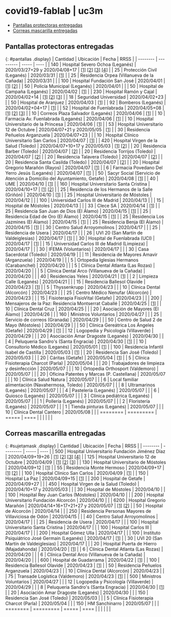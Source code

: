 # covid19-fablab | uc3m

<link rel="stylesheet" href="https://cdn.datatables.net/1.10.20/css/jquery.dataTables.min.css">

<script type="text/javascript" src="https://code.jquery.com/jquery-3.3.1.js"></script>
<script type="text/javascript" src="https://cdn.datatables.net/1.10.20/js/jquery.dataTables.min.js"></script>
<script type="text/javascript" src="https://cdn.datatables.net/plug-ins/1.10.20/api/sum().js"></script>

<script type="text/javascript">
$(document).ready(function() {
    $('#pantallas').DataTable( {
        "paging": false,
        "searching": false,
        "info": false,
        "order": [[ 0, "desc" ]],
        drawCallback: function () {
            var api = this.api();
            $( api.table().footer() ).html( "<center><strong>Total: " + api.column( 0, {page:'current'} ).data().sum() + "</strong></center>");
        }
    });
} );
$(document).ready(function() {
    $('#sujetamask').DataTable( {
        "paging": false,
        "searching": false,
        "info": false,
        "order": [[ 0, "desc" ]],
        drawCallback: function () {
            var api = this.api();
            $( api.table().footer() ).html( "<center><strong>Total: " + api.column( 0, {page:'current'} ).data().sum() + "</strong></center>");
        }
    });
} );
</script>

<p></p>

- [Pantallas protectoras entregadas](#pantallas-protectoras-entregadas)
- [Correas mascarilla entregadas](#correas-mascarilla-entregadas)


## Pantallas protectoras entregadas

{: #pantallas .display}
| Cantidad | Ubicación | Fecha | RRSS |
| -------- | --------- | ----- | ---- |
| 140 | Hospital Severo Ochoa (Leganés) | 2020/03/27+29 y 2020/04/08+17 | [\[1\]](https://twitter.com/uc3mRoboticsLab/status/1243642850685997063) [\[2\]](https://twitter.com/uc3mRoboticsLab/status/1244325337829445643) [\[3\]](https://twitter.com/davidgmato/status/1247866579154604033) [\[4\]](https://twitter.com/nuria_imeq/status/1250047570409336833) |
| 25 | Protección Civil (Leganés) | 2020/03/31 | [\[1\]](https://twitter.com/uc3mRoboticsLab/status/1245070018578190337) |
| 25 | Residencia Orpea (Villanueva de la Cañada) | 2020/03/31 | |
| 100 | Hospital Fundación San José | 2020/04/01 | [\[1\]](https://twitter.com/uc3mRoboticsLab/status/1245422540006309889) [\[2\]](https://twitter.com/FISJ_Madrid/status/1246023461287452672) |
| 50 | Policía Municipal (Leganés) | 2020/04/01 | |
| 50 | Hospital de Campaña (Leganés) | 2020/04/02 | [\[1\]](https://twitter.com/uc3mRoboticsLab/status/1245778047082598402) |
| 230 | Hospital Ramón y Cajal | 2020/04/02+14 | [\[1\]](https://twitter.com/uc3m_aero/status/1246060229256716288) [\[2\]](https://twitter.com/uc3mRoboticsLab/status/1250881480739430407) [\[3\]](https://twitter.com/nuria_imeq/status/1250547777366523904) |
| 18 | Seguridad Universidad | 2020/04/02+23 | |
| 50 | Hospital de Aranjuez | 2020/04/03 | [\[1\]](https://twitter.com/uc3mRoboticsLab/status/1246415631253213189) |
| 92 | Bomberos (Leganés) | 2020/04/02+04+17 | [\[1\]](https://twitter.com/uc3mRoboticsLab/status/1246483385826136065) |
| 52 | Hospital de Fuenlabrada | 2020/04/05+08 | [\[1\]](https://twitter.com/uc3mRoboticsLab/status/1247469587064590336) [\[2\]](https://twitter.com/nuria_imeq/status/1247245128307179520) [\[3\]](https://twitter.com/JPozuelo69/status/1255458850951569419) |
| 10 | Correos Plaza Salvador (Leganés) | 2020/04/06 | [\[1\]](https://twitter.com/uc3mRoboticsLab/status/1247142950280163333) |
| 10 | Farmacia Av. Fuenlabrada (Leganés) | 2020/04/06 | [\[1\]](https://twitter.com/uc3mRoboticsLab/status/1247142950280163333) |
| 10 | Hospital Universitario de la Princesa | 2020/04/06 | [\[1\]](https://twitter.com/nuria_imeq/status/1248613575817453568) |
| 53 | Hospital Universitario 12 de Octubre | 2020/04/07+21 y 2020/05/05 | [\[1\]](https://twitter.com/uc3mRoboticsLab/status/1253249057499348992) |
| 30 | Residencia Peñuelos Arganzuela | 2020/04/07+23 | |
| 10 | Hospital Clínico Universitario San Carlos | 2020/04/07 | [\[1\]](https://twitter.com/nuria_imeq/status/1250047570409336833) |
| 420 | Hospital Virgen de la Salud (Toledo) | 2020/04/07+10+17 y 2020/05/03 | [\[1\]](https://twitter.com/uc3mRoboticsLab/status/1247835218192588800) [\[2\]](https://twitter.com/uc3m_aero/status/1247631158587916290) |
| 20 | Residencia Barber (Toledo) | 2020/04/07 | [\[2\]](https://twitter.com/uc3m_aero/status/1247631158587916290) |
| 20 | Residencia Torrijos (Toledo) | 2020/04/07 | [\[2\]](https://twitter.com/uc3m_aero/status/1247631158587916290) |
| 20 | Residencia Talavera (Toledo) | 2020/04/07 | [\[2\]](https://twitter.com/uc3m_aero/status/1247631158587916290) |
| 20 | Residencia Santa Casilda (Toledo) | 2020/04/07 | [\[2\]](https://twitter.com/uc3m_aero/status/1247631158587916290) |
| 20 | Hospital Gregorio Marañón (Rayos) | 2020/04/07 | [\[1\]](https://twitter.com/nuria_imeq/status/1247955733926367250) |
| 6 | Farmacia Povedano Del Yerro Jesús (Leganés) | 2020/04/07 | [\[1\]](https://twitter.com/davidgmato/status/1250796966021410817) |
| 50 | Sacyr Social (Servicio de Atención a Domicilio del Ayuntamiento, Getafe) | 2020/04/08 | [\[1\]](https://twitter.com/uc3mRoboticsLab/status/1248161731748278273) |
| 40 | UME | 2020/04/10 | [\[1\]](https://twitter.com/nuria_imeq/status/1250547777366523904) |
| 160 | Hospital Universitario Santa Cristina | 2020/04/10+17 | [\[1\]](https://twitter.com/nuria_imeq/status/1250547777366523904) [\[2\]](https://twitter.com/uc3mRoboticsLab/status/1250753574260412418) |
| 25 | Residencia de los Hermanos de la Salle (Griñón) | 2020/04/10 | [\[1\]](https://twitter.com/uc3mRoboticsLab/status/1252144599084261376) |
| 25 | Hospital Universitario de Móstoles | 2020/04/12 | |
| 100 | Universidad Carlos III de Madrid | 2020/04/13 | |
| 15 | Hospital de Móstoles | 2020/04/13 | |
| 33 | Clece SA | 2020/04/14 | [\[1\]](https://twitter.com/uc3mRoboticsLab/status/1251438739257204736) |
| 25 | Residencia San Juan de Dios (El Álamo) | 2020/04/15 | [\[1\]](https://twitter.com/uc3mRoboticsLab/status/1252076831873867776) |
| 25 | Residencia Edad de Oro (El Álamo) | 2020/04/15 | [\[1\]](https://twitter.com/uc3mRoboticsLab/status/1252218998982422530) |
| 25 | Residencia Los Jazmines (El Álamo) | 2020/04/15 | [\[1\]](https://twitter.com/uc3mRoboticsLab/status/1252249521813323778) |
| 25 | Residencia Benja (El Álamo) | 2020/04/15 | [\[1\]](https://twitter.com/uc3mRoboticsLab/status/1252312582242930691) |
| 30 | Centro Salud Arroyomolinos | 2020/04/17 | |
| 25 | Residencia de Usera | 2020/04/17 | |
| 26 | UVI 20 (San Martín de Valdeiglesias) | 2020/04/17 | [\[1\]](https://twitter.com/nuria_imeq/status/1253308663927693313) |
| 30 | Hospital de Fuenlabrada (UCI) | 2020/04/17 | [\[1\]](https://twitter.com/uc3mRoboticsLab/status/1251568352511889408) |
| 15 | Universidad Carlos III de Madrid (Limpieza) | 2020/04/17 | |
| 30 | IFEMA (Voluntarios) | 2020/04/17 | |
| 30 | Casa Sacerdotal (Toledo) | 2020/04/19 | |
| 11 | Residencia de Mayores Amavir (Arganzuela) | 2020/04/19 | |
| 5 | Ortopedia Iglesias Hermanos (Carabanchel) | 2020/04/20 | |
| 5 | Clínica Dental Atlanta (Las Rozas) | 2020/04/20 | |
| 5 | Clínica Dental Arco (Villanueva de la Cañada) | 2020/04/20 | |
| 40 | Residencias Yeles | 2020/04/21 | [\[1\]](https://twitter.com/uc3mRoboticsLab/status/1253968915446804482) |
| 2 | Limpieza Calle (Leganés) | 2020/04/21 | |
| 15 | Residencia Ballesol Olavide | 2020/04/23 | [\[1\]](https://twitter.com/uc3mRoboticsLab/status/1255540832498843649) |
| 5 | Thyssenkrupp | 2020/04/23 | |
| 10 | Clínica Dental (Alcorcón) | 2020/04/23 | |
| 25 | Centro Médico Nenufar (Alcorcón) | 2020/04/23 | |
| 15 | Fisioterapia FisioVital (Getafe) | 2020/04/23 | |
| 200 | Mensajeros de la Paz: Residencia Montserrat Caballé | 2020/04/25 | [\[1\]](https://twitter.com/nuria_imeq/status/1254002535020535808) |
| 10 | Clínica Dental Cruz | 2020/04/25 | |
| 20 | Asociación de Mayores (El Álamo) | 2020/04/26 | |
| 160 | Ministros Voluntarios | 2020/04/27 | |
| 25 | Servicio de correos (Granada) | 2020/04/29 | |
| 50 | Centro de Salud 2 de Mayo (Móstoles) | 2020/04/29 | |
| 50 | Clinica Gereátrica Los Ángeles (Getafe) | 2020/04/29 | [[1]](https://twitter.com/nuria_imeq/status/1255545803797671937) |
| 12 | Logopedia y Psicología (Villaverde) | 2020/04/29 | |
| 20 | Asociación Amar Dragoste (Leganés) | 2020/04/30 | |
| 4 | Peluqueria Sandro's (Santa Engracia) | 2020/04/30 | [\[1\]](https://twitter.com/uc3mRoboticsLab/status/1256502570723524609) |
| 10 | Consultorio Médico (Leganés) | 2020/05/01 | [\[1\]](https://twitter.com/nuria_imeq/status/1256270751570833408) |
| 100 | Residencia Infantil Isabel de Castilla | 2020/05/03 | [\[1\]](https://twitter.com/nuria_imeq/status/1256899267802927104) |
| 20 | Residencia San José (Toledo) | 2020/05/03 | |
| 20 | Cáritas (Getafe) | 2020/05/04 | [\[1\]](https://twitter.com/nuria_imeq/status/1256899276174700544) |
| 5 | Clínica Fisioterapia Charcot (Parla) | 2020/05/04 | |
| 20 | Trabajadores de limpieza y desinfección | 2020/05/07 | |
| 10 | Ortopedia Orthosport (Valdemoro) | 2020/05/07 | |
| 20 | Oficina Patentes y Marcas (P. Castellana) | 2020/05/07 | |
| 10 | Clínica Salud Natura | 2020/05/07 | |
| 6 | Local familiar alimentación (Navahermosa, Toledo) | 2020/05/07 | |
| 8 | Ultramarinos (Leganés) | 2020/05/07 | |
| 4 | Pastelería (Leganés) | 2020/05/07 | |
| 6 | Quiosco (Leganés) | 2020/05/07 | |
| 3 | Clínica pediátrica (Leganés) | 2020/05/07 | |
| 1 | Pollería (Leganés) | 2020/05/07 | |
| 2 | Floristería (Leganés) | 2020/05/07 | |
| 1 | Tienda pinturas (Leganés) | 2020/05/07 | |
| 10 | Clínica Dental Cantero | 2020/05/08 | |
| ======== | ========= | ===== | ==== |
| | | | |

<p></p>

## Correas mascarilla entregadas

{: #sujetamask .display}
| Cantidad | Ubicación | Fecha | RRSS |
| -------- | --------- | ----- | ---- |
| 500 | Hospital Universitario Fundación Jiménez Díaz | 2020/04/09+19+26 | [\[1\]](https://twitter.com/uc3mRoboticsLab/status/1248304553130328066) [\[2\]](https://twitter.com/Larryancito/status/1248752387218722816) [\[3\]](https://twitter.com/nuria_imeq/status/1249647590297284608) [\[4\]](https://twitter.com/DrJCornago/status/1252533818449412096) |
| 125 | Hospital Universitario 12 de Octubre | 2020/04/09 | [\[1\]](https://twitter.com/uc3mRoboticsLab/status/1248304553130328066) [\[2\]](https://twitter.com/ElenaVA70/status/1248579798571585537) [\[3\]](https://twitter.com/davidgmato/status/1248935754329403399) |
| 130 | Hospital Universitario de Móstoles | 2020/04/09+12 | [\[1\]](https://twitter.com/uc3mRoboticsLab/status/1248304553130328066) |
| 55 | Residencia Monte Hermoso | 2020/04/09+17 | [\[1\]](https://twitter.com/uc3mRoboticsLab/status/1248304553130328066) [\[2\]](https://twitter.com/natxo88/status/1249746483248857088) |
| 100 | Hospital Clinico San Carlos | 2020/04/09 | [\[1\]](https://twitter.com/uc3mRoboticsLab/status/1248304553130328066) |
| 150 | Hospital La Paz | 2020/04/09+15 | [\[1\]](https://twitter.com/uc3mRoboticsLab/status/1248304553130328066) |
| 200 | Hospital de Getafe | 2020/04/09+27 | |
| 450 | Hospital Virgen de la Salud (Toledo) | 2020/04/10+17 y 2020/05/03 | |
| 30 | Hospital de Móstoles | 2020/04/10 | |
| 100 | Hospital Rey Juan Carlos (Móstoles) | 2020/04/10 | |
| 200 | Hospital Universitario Fundación Alcorcón | 2020/04/10 | |
| 6200 | Hospital Gregorio Marañón | 2020/04/14+16+17+21+27 y 2020/05/07 | [\[1\]](https://twitter.com/3d_maranon/status/1250010760014630912) [\[2\]](https://twitter.com/uc3mRoboticsLab/status/1252582760893632513) |
| 50 | Hospital de Alcorcón | 2020/04/14 | |
| 250 | Residencia Personas Mayores de Villaviciosa de Odón | 2020/04/15 | |
| 40 | Centro Salud Arroyomolinos | 2020/04/17 | |
| 25 | Residencia de Usera | 2020/04/17 | |
| 100 | Hospital Universitario Santa Cristina | 2020/04/17 | |
| 100 | Hospital Carlos III | 2020/04/17 | |
| 200 | Hospital Gómez Ulla | 2020/04/17 | |
| 100 | Instituto Psiquiátrico José Germain (Leganés) | 2020/04/17 | [\[1\]](https://twitter.com/uc3mRoboticsLab/status/1251497914653966336) |
| 30 | UVI 20 (San Martín de Valdeiglesias) | 2020/04/17 | |
| 20 | Hospital Puerta de Hierro (Majadahonda) | 2020/04/20 | [\[1\]](https://twitter.com/davidgmato/status/1253305572012765187) |
| 6 | Clínica Dental Atlanta (Las Rozas) | 2020/04/20 | |
| 6 | Clínica Dental Arco (Villanueva de la Cañada) | 2020/04/20 | |
| 600 | Hospital de Guadarrama | 2020/04/22 | [\[1\]](https://twitter.com/uc3mRoboticsLab/status/1253663113976610816) |
| 100 | Residencia Ballesol Olavide | 2020/04/23 | [\[1\]](https://twitter.com/uc3mRoboticsLab/status/1255540832498843649) |
| 50 | Residencia Peñuelos Arganzuela | 2020/04/23 | |
| 10 | Clínica Dental (Alcorcón) | 2020/04/23 | |
| 75 | Transade Logística (Valdemoro) | 2020/04/23 | [\[1\]](https://twitter.com/uc3mRoboticsLab/status/1255750449644388354) |
| 500 | Ministros Voluntarios | 2020/04/27 | |
| 12 | Logopedia y Psicología (Villaverde) | 2020/04/29 | |
| 8 | Peluqueria Sandro's (Santa Engracia) | 2020/04/30 | [\[1\]](https://twitter.com/uc3mRoboticsLab/status/1256502570723524609) |
| 20 | Asociación Amar Dragoste (Leganés) | 2020/04/30 | |
| 150 | Residencia San José (Toledo) | 2020/05/03 | |
| 5 | Clínica Fisioterapia Charcot (Parla) | 2020/05/04 | |
| 150 | HM Sanchinarro | 2020/05/07 | |
| ======== | ========= | ===== | ==== |
| | | | |
